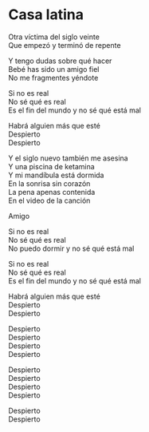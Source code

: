 # Casa latina  

Otra víctima del siglo veinte  
Que empezó y terminó de repente  

Y tengo dudas sobre qué hacer  
Bebé has sido un amigo fiel  
No me fragmentes yéndote  

Si no es real  
No sé qué es real  
Es el fin del mundo y no sé qué está mal  

Habrá alguien más que esté  
Despierto  
Despierto  

Y el siglo nuevo también me asesina  
Y una piscina de ketamina  
Y mi mandíbula está dormida  
En la sonrisa sin corazón  
La pena apenas contenida  
En el video de la canción  

Amigo  

Si no es real  
No sé qué es real  
No puedo dormir y no sé qué está mal  

Si no es real  
No sé qué es real  
Es el fin del mundo y no sé qué está mal  

Habrá alguien más que esté  
Despierto  
Despierto  

Despierto  
Despierto  
Despierto  
Despierto  

Despierto  
Despierto  
Despierto  
Despierto  

Despierto  
Despierto  
